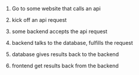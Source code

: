 1. Go to some website that calls an api

2. kick off an api request

3. some backend accepts the api request

4. backend talks to the database, fulfills the request

5. database gives results back to the backend

6. frontend get results back from the backend